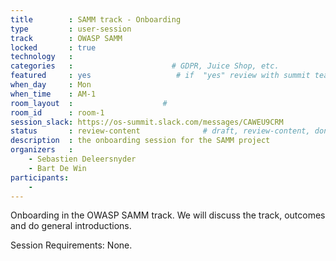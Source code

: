```yaml
---
title        : SAMM track - Onboarding
type         : user-session
track        : OWASP SAMM
locked       : true
technology   :
categories   :                      # GDPR, Juice Shop, etc.
featured     : yes                   # if  "yes" review with summit team
when_day     : Mon
when_time    : AM-1
room_layout  :                    #
room_id      : room-1
session_slack: https://os-summit.slack.com/messages/CAWEU9CRM
status       : review-content              # draft, review-content, done
description  : the onboarding session for the SAMM project
organizers   :
    - Sebastien Deleersnyder
    - Bart De Win
participants:
    - 
---
```


Onboarding in the OWASP SAMM track. We will discuss the track, outcomes and do general introductions.

Session Requirements: None.
